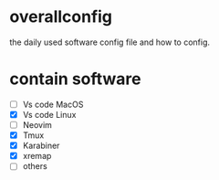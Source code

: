 # overallconfig
the daily used software config file and how to config.

# contain software
- [ ]  Vs code MacOS
- [x]  Vs  code Linux
- [ ]  Neovim
- [x]  Tmux
- [x]  Karabiner
- [x]  xremap
- [ ]  others
